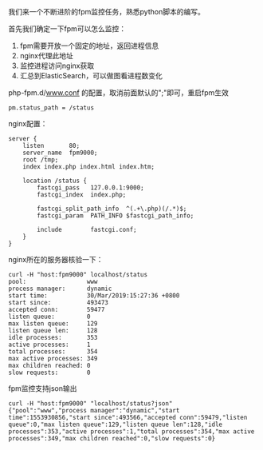 我们来一个不断进阶的fpm监控任务，熟悉python脚本的编写。

首先我们确定一下fpm可以怎么监控：
1. fpm需要开放一个固定的地址，返回进程信息
2. nginx代理此地址
3. 监控进程访问nginx获取
4. 汇总到ElasticSearch，可以做图看进程数变化

php-fpm.d/www.conf 的配置，取消前面默认的";"即可，重启fpm生效
```
pm.status_path = /status
```

nginx配置：
```
server {
    listen       80;
    server_name  fpm9000;
    root /tmp;
    index index.php index.html index.htm;

    location /status {
        fastcgi_pass   127.0.0.1:9000;
        fastcgi_index  index.php;

        fastcgi_split_path_info  ^(.+\.php)(/.*)$;
        fastcgi_param  PATH_INFO $fastcgi_path_info;

        include        fastcgi.conf;
    }
}
```

nginx所在的服务器核验一下：
```
curl -H "host:fpm9000" localhost/status
pool:                 www
process manager:      dynamic
start time:           30/Mar/2019:15:27:36 +0800
start since:          493473
accepted conn:        59477
listen queue:         0
max listen queue:     129
listen queue len:     128
idle processes:       353
active processes:     1
total processes:      354
max active processes: 349
max children reached: 0
slow requests:        0
```

fpm监控支持json输出
```
curl -H "host:fpm9000" "localhost/status?json"
{"pool":"www","process manager":"dynamic","start time":1553930856,"start since":493566,"accepted conn":59479,"listen queue":0,"max listen queue":129,"listen queue len":128,"idle processes":353,"active processes":1,"total processes":354,"max active processes":349,"max children reached":0,"slow requests":0}
```
